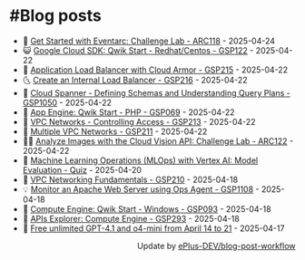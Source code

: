 # #Blog posts
<!-- BLOG-POST-LIST:START -->
- 🧰 [Get Started with Eventarc: Challenge Lab - ARC118](https://eplus.dev/get-started-with-eventarc-challenge-lab-arc118) - 2025-04-24
- 😺 [Google Cloud SDK: Qwik Start - Redhat/Centos - GSP122](https://eplus.dev/google-cloud-sdk-qwik-start-redhatcentos-gsp122) - 2025-04-22
- 🗽 [Application Load Balancer with Cloud Armor - GSP215](https://eplus.dev/application-load-balancer-with-cloud-armor-gsp215) - 2025-04-22
- 🌜 [Create an Internal Load Balancer - GSP216](https://eplus.dev/create-an-internal-load-balancer-gsp216) - 2025-04-22
- 📝 [Cloud Spanner - Defining Schemas and Understanding Query Plans - GSP1050](https://eplus.dev/cloud-spanner-defining-schemas-and-understanding-query-plans-gsp1050) - 2025-04-22
- 🚀 [App Engine: Qwik Start - PHP - GSP069](https://eplus.dev/app-engine-qwik-start-php-gsp069) - 2025-04-22
- 💼 [VPC Networks - Controlling Access - GSP213](https://eplus.dev/vpc-networks-controlling-access-gsp213) - 2025-04-22
- 🦣 [Multiple VPC Networks - GSP211](https://eplus.dev/multiple-vpc-networks-gsp211) - 2025-04-22
- 👨‍🏫 [Analyze Images with the Cloud Vision API: Challenge Lab - ARC122](https://eplus.dev/analyze-images-with-the-cloud-vision-api-challenge-lab-arc122) - 2025-04-22
- 🔭 [Machine Learning Operations &lpar;MLOps&rpar; with Vertex AI: Model Evaluation - Quiz](https://eplus.dev/machine-learning-operations-mlops-with-vertex-ai-model-evaluation-quiz) - 2025-04-20
- 🤡 [VPC Networking Fundamentals - GSP210](https://eplus.dev/vpc-networking-fundamentals-gsp210) - 2025-04-18
- 💡 [Monitor an Apache Web Server using Ops Agent - GSP1108](https://eplus.dev/monitor-an-apache-web-server-using-ops-agent-gsp1108) - 2025-04-18
- 🦣 [Compute Engine: Qwik Start - Windows - GSP093](https://eplus.dev/compute-engine-qwik-start-windows-gsp093) - 2025-04-18
- 💪 [APIs Explorer: Compute Engine - GSP293](https://eplus.dev/apis-explorer-compute-engine-gsp293) - 2025-04-18
- 🤡 [Free unlimited GPT-4.1 and o4-mini from April 14 to 21](https://eplus.dev/free-unlimited-gpt-41-and-o4-mini-from-april-14-to-21) - 2025-04-17<!-- BLOG-POST-LIST:END -->
<div align="right">
  Update by <a target="_blank"
    href="https://github.com/ePlus-DEV/blog-post-workflow">ePlus-DEV/blog-post-workflow</a>
</div>
